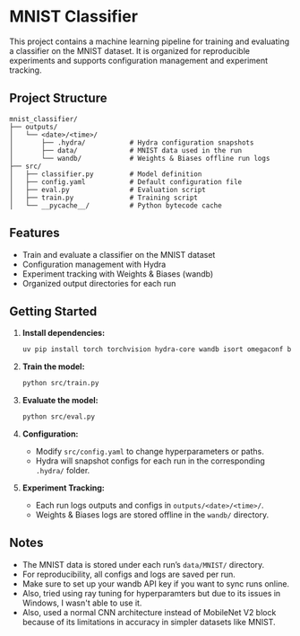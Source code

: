 # MNIST Classifier

This project contains a machine learning pipeline for training and evaluating a classifier on the MNIST dataset. It is organized for reproducible experiments and supports configuration management and experiment tracking.

## Project Structure

```
mnist_classifier/
├── outputs/
│   └── <date>/<time>/
│       ├── .hydra/           # Hydra configuration snapshots
│       ├── data/             # MNIST data used in the run
│       └── wandb/            # Weights & Biases offline run logs
├── src/
│   ├── classifier.py         # Model definition
│   ├── config.yaml           # Default configuration file
│   ├── eval.py               # Evaluation script
│   ├── train.py              # Training script
│   └── __pycache__/          # Python bytecode cache
```

## Features

- Train and evaluate a classifier on the MNIST dataset
- Configuration management with Hydra
- Experiment tracking with Weights & Biases (wandb)
- Organized output directories for each run

## Getting Started

1. **Install dependencies:**
    ```sh
    uv pip install torch torchvision hydra-core wandb isort omegaconf black hydra-core torchaudio torchinfo
    ```

2. **Train the model:**
    ```sh
    python src/train.py
    ```

3. **Evaluate the model:**
    ```sh
    python src/eval.py
    ```

4. **Configuration:**
    - Modify `src/config.yaml` to change hyperparameters or paths.
    - Hydra will snapshot configs for each run in the corresponding `.hydra/` folder.

5. **Experiment Tracking:**
    - Each run logs outputs and configs in `outputs/<date>/<time>/`.
    - Weights & Biases logs are stored offline in the `wandb/` directory.

## Notes

- The MNIST data is stored under each run’s `data/MNIST/` directory.
- For reproducibility, all configs and logs are saved per run.
- Make sure to set up your wandb API key if you want to sync runs online.
- Also, tried using ray tuning for hyperparamters but due to its issues in Windows, I wasn't able to use it. 
- Also, used a normal CNN architecture instead of MobileNet V2 block because of its limitations in accuracy in simpler datasets like MNIST. 